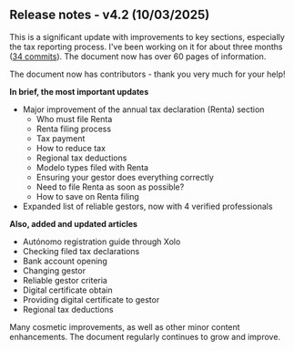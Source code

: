 ## Release notes - v4.2 (10/03/2025)

This is a significant update with improvements to key sections, especially the tax reporting process. I've been working
on it for about three months ([34 commits](https://bit.ly/it-autonomos-github)). The document now has over 60 pages of
information.

The document now has contributors - thank you very much for your help!

**In brief, the most important updates**

- Major improvement of the annual tax declaration (Renta) section
    - Who must file Renta
    - Renta filing process
    - Tax payment
    - How to reduce tax
    - Regional tax deductions
    - Modelo types filed with Renta
    - Ensuring your gestor does everything correctly
    - Need to file Renta as soon as possible?
    - How to save on Renta filing
- Expanded list of reliable gestors, now with 4 verified professionals

**Also, added and updated articles**

- Autónomo registration guide through Xolo
- Checking filed tax declarations
- Bank account opening
- Changing gestor
- Reliable gestor criteria
- Digital certificate obtain
- Providing digital certificate to gestor
- Regional tax deductions

Many cosmetic improvements, as well as other minor content enhancements. The document regularly continues to grow and
improve.
